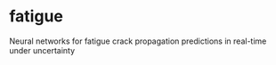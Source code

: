 # fatigue
Neural networks for fatigue crack propagation predictions in real-time under uncertainty  
